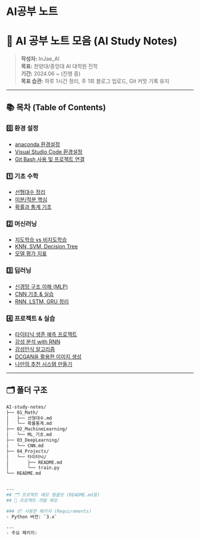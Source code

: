 # AI공부 노트




# 🧠 AI 공부 노트 모음 (AI Study Notes)

> **작성자:** InJae_AI  
> **목표:** 한양대/중앙대 AI 대학원 진학  
> **기간:** 2024.06 ~ (진행 중)  
> **목표 습관:** 하루 1시간 정리, 주 1회 블로그 업로드, Git 커밋 기록 유지

---

## 📚 목차 (Table of Contents)

### 0️⃣ 환경 설정
- [anaconda 환경설정](0_Setting/anaconda설정.md)
- [Visual Studio Code 환경설정](0_Setting/visualstudiocode설정.md)
- [Git Bash 사용 및 프로젝트 연결](0_Setting/Gitbash설정.md)

### 1️⃣ 기초 수학
- [선형대수 정리](01_Math/선형대수_정리/선형대수_정리.md)
- [미분/적분 핵심](01_Math/미적분_핵심/미적분_핵심.md)
- [확률과 통계 기초](01_Math/확률과통계_기초/확률과통계_기초.md)

### 2️⃣ 머신러닝
- [지도학습 vs 비지도학습](02_MachineLearning/ML_기초.md)
- [KNN, SVM, Decision Tree](02_MachineLearning/ML_모델비교.md)
- [모델 평가 지표](02_MachineLearning/모델평가.md)

### 3️⃣ 딥러닝
- [신경망 구조 이해 (MLP)](03_DeepLearning/MLP.md)
- [CNN 기초 & 실습](03_DeepLearning/CNN.md)
- [RNN, LSTM, GRU 정리](03_DeepLearning/RNN.md)

### 4️⃣ 프로젝트 & 실습
- [타이타닉 생존 예측 프로젝트](04_Projects/타이타닉/README.md)
- [감성 분석 with RNN](04_Projects/감성분석/README.md)
- [감성인식 알고리즘](04_Projects/감정인식_알고리즘/README.md)
- [DCGAN을 활용한 이미지 생성](04_Projects/DCGAN을%20활용한%20이미지%20생성/README.md)
- [나만의 추천 시스템 만들기](04_Projects/추천시스템/README.md)


---

## 🗂 폴더 구조

```bash
AI-study-notes/
├── 01_Math/
│   ├── 선형대수.md
│   └── 확률통계.md
├── 02_MachineLearning/
│   └── ML_기초.md
├── 03_DeepLearning/
│   └── CNN.md
├── 04_Projects/
│   └── 타이타닉/
│       ├── README.md
│       └── train.py
└── README.md


---
## 🗂 프로젝트 메모 템플릿 (README.md용)
## 📝 프로젝트 개발 메모

### 📦 사용한 패키지 (Requirements)
- Python 버전: `3.x`

---
- 주요 패키지:
